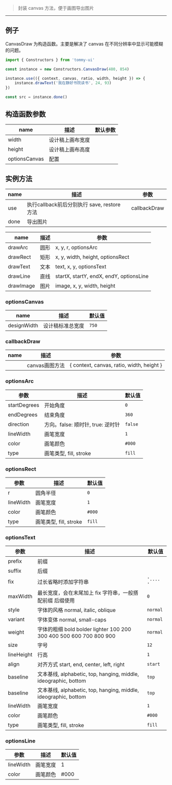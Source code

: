 > 封装 canvas 方法，便于画图导出图片

-------------

## 例子

CanvasDraw 为构造函数。主要是解决了 canvas 在不同分辨率中显示可能模糊的问题。

```javascript
import { Constructors } from 'tommy-ui'

const instance = new Constructors.CanvasDraw(480, 854)

instance.use(({ context, canvas, ratio, width, height }) => {
    instance.drawText('我在静好书院读书', 24, 93)
})

const src = instance.done()
```

## 构造函数参数

| name | 描述 | 默认参数 |
|------|--------|-------|
| width | 设计稿上画布宽度 | |
| height | 设计稿上画布高度 | |
| optionsCanvas | 配置 | |

## 实例方法

| name | 描述 | 参数 |
|------|--------|-------|
| use | 执行callback前后分别执行 save, restore 方法 | callbackDraw |
| done | 导出图片 | |

| name | 描述 | 参数 |
|------|--------|-------|
| drawArc | 圆形 | x, y, r, optionsArc |
| drawRect | 矩形 | x, y, width, height, optionsRect |
| drawText | 文本 | text, x, y, optionsText |
| drawLine | 直线 | startX, startY, endX, endY, optionsLine |
| drawImage | 图片 | image, x, y, width, height |

### optionsCanvas

| name | 描述 | 默认值 |
|------|--------|-------|
| designWidth | 设计稿标准总宽度 | `750` |

### callbackDraw

| name | 描述 | 参数 |
|------|--------|-------|
| | canvas画图方法 | { context, canvas, ratio, width, height } |

### optionsArc

| 参数 | 描述 | 默认值 |
|-------|----------|---------|
| startDegrees | 开始角度 | `0` |
| endDegrees | 结束角度 | `360` |
| direction | 方向。false: 顺时针, true: 逆时针 | `false` |
| lineWidth | 画笔宽度 | `1` |
| color | 画笔颜色 | `#000` |
| type | 画笔类型, fill, stroke | `fill` |

### optionsRect

| 参数 | 描述 | 默认值 |
|-------|----------|---------|
| r | 圆角半径 | `0` |
| lineWidth | 画笔宽度 | `1` |
| color | 画笔颜色 | `#000` |
| type | 画笔类型, fill, stroke | `fill` |

### optionsText

| 参数 | 描述 | 默认值 |
|-------|----------|---------|
| prefix | 前缀 | |
| suffix | 后缀 | |
| fix | 过长省略时添加字符串 | `'.... '` |
| maxWidth | 最长宽度，会在末尾加上 fix 字符串，一般搭配前缀 后缀使用 | `0` |
| style | 字体的风格 normal, italic, oblique | `normal` |
| variant | 字体变体 normal, small-caps | `normal` |
| weight | 字体的粗细 bold bolder lighter 100 200 300 400 500 600 700 800 900 | `normal` |
| size | 字号 | `12` |
| lineHeight | 行高 | `1` |
| align | 对齐方式 start, end, center, left, right | `start` |
| baseline | 文本基线, alphabetic, top, hanging, middle, ideographic, bottom | `top` |
| baseline | 文本基线, alphabetic, top, hanging, middle, ideographic, bottom | `top` |
| lineWidth | 画笔宽度 | `1` |
| color | 画笔颜色 | `#000` |
| type | 画笔类型, fill, stroke | `fill` |

### optionsLine

| 参数 | 描述 | 默认值 |
|-------|----------|---------|
| lineWidth | 画笔宽度 | 1 |
| color | 画笔颜色 | #000 |
